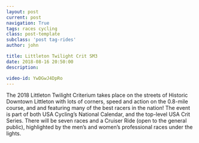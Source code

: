 ```yaml
---
layout: post
current: post
navigation: True
tags: races cycling
class: post-template
subclass: 'post tag-rides'
author: john

title: Littleton Twilight Crit SM3
date: 2018-08-16 20:50:00
description: 

video-id: YwDGwJ4DpRo
---
```


The 2018 Littleton Twilight Criterium takes place on the streets of Historic Downtown Littleton with lots of corners, speed and action on the 0.8-mile course, and and featuring many of the best racers in the nation! The event is part of both USA Cycling’s National Calendar, and the top-level USA Crit Series. There will be seven races and a Cruiser Ride (open to the general public), highlighted by the men’s and women’s professional races under the lights.